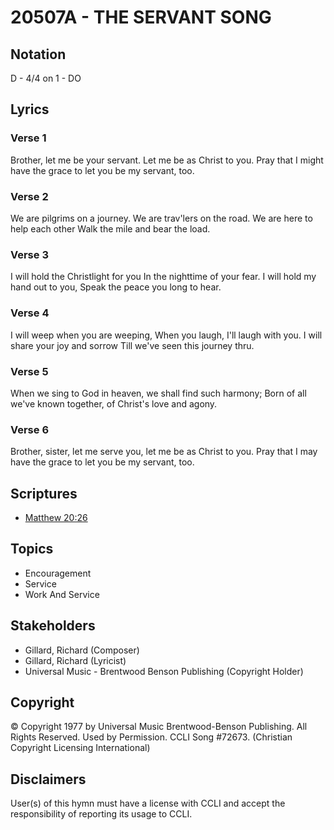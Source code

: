 # 20507A - THE SERVANT SONG

## Notation

D - 4/4 on 1 - DO

## Lyrics

### Verse 1

Brother, let me be your servant. Let me be as Christ to you. Pray that I might have the grace to let you be my servant, too.

### Verse 2

We are pilgrims on a journey. We are trav'lers on the road. We are here to help each other Walk the mile and bear the load.

### Verse 3

I will hold the Christlight for you In the nighttime of your fear. I will hold my hand out to you, Speak the peace you long to hear.

### Verse 4

I will weep when you are weeping, When you laugh, I'll laugh with you. I will share your joy and sorrow Till we've seen this journey thru.

### Verse 5

When we sing to God in heaven, we shall find such harmony; Born of all we've known together, of Christ's love and agony.

### Verse 6

Brother, sister, let me serve you, let me be as Christ to you. Pray that I may have the grace to let you be my servant, too.


## Scriptures

- [Matthew 20:26](https://www.biblegateway.com/passage/?search=Matthew%2020%3A26)

## Topics

- Encouragement
- Service
- Work And Service

## Stakeholders

- Gillard, Richard (Composer)
- Gillard, Richard (Lyricist)
- Universal Music - Brentwood Benson Publishing (Copyright Holder)

## Copyright

© Copyright 1977 by Universal Music Brentwood-Benson Publishing. All Rights Reserved. Used by Permission. CCLI Song #72673.
(Christian Copyright Licensing International)

## Disclaimers

User(s) of this hymn must have a license with CCLI and accept the responsibility of reporting its usage to CCLI.

